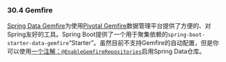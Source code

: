 ### 30.4 Gemfire

[Spring Data Gemfire](https://github.com/spring-projects/spring-data-gemfire)为使用[Pivotal Gemfire](https://pivotal.io/big-data/pivotal-gemfire#details)数据管理平台提供了方便的、对Spring友好的工具。Spring Boot提供了一个用于聚集依赖的`spring-boot-starter-data-gemfire`“Starter”。虽然目前不支持Gemfire的自动配置，但是你可以使用[一个注解：`@EnableGemfireRepositories`](https://github.com/spring-projects/spring-data-gemfire/blob/master/src/main/java/org/springframework/data/gemfire/repository/config/EnableGemfireRepositories.java)启用Spring Data仓库。
